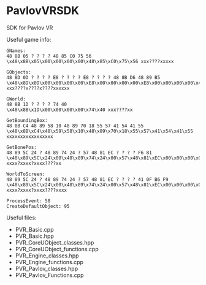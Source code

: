 # PavlovVRSDK
SDK for Pavlov VR

Useful game info:
```
GNames:
48 8B 05 ? ? ? ? 48 85 C0 75 56
\x48\x8B\x05\x00\x00\x00\x00\x48\x85\xC0\x75\x56 xxx????xxxxx

GObjects:
48 8D 0D ? ? ? ? E8 ? ? ? ? E8 ? ? ? ? 48 8B D6 48 89 B5
\x48\x8D\x0D\x00\x00\x00\x00\xE8\x00\x00\x00\x00\xE8\x00\x00\x00\x00\x48\x8B\xD6\x48\x89\xB5 xxx????x????x????xxxxxx

GWorld: 
48 8B 1D ? ? ? ? 74 40
\x48\x8B\x1D\x00\x00\x00\x00\x74\x40 xxx????xx

GetBoundingBox:
48 8B C4 48 89 58 10 48 89 70 18 55 57 41 54 41 55
\x48\x8B\xC4\x48\x59\x58\x10\x48\x89\x70\x18\x55\x57\x41\x54\x41\x55 xxxxxxxxxxxxxxxxx

GetBonePos:
48 89 5C 24 ? 48 89 74 24 ? 57 48 81 EC ? ? ? ? F6 81
\x48\x89\x5C\x24\x00\x48\x89\x74\x24\x00\x57\x48\x81\xEC\x00\x00\x00\x00\xF6\x81 xxxx?xxxx?xxxx????xx

WorldToScreen:
48 89 5C 24 ? 48 89 74 24 ? 57 48 81 EC ? ? ? ? 41 0F B6 F9
\x48\x89\x5C\x24\x00\x48\x89\x74\x24\x00\x57\x48\x81\xEC\x00\x00\x00\x00\x41\x0F\xB6\xF9 xxxx?xxxx?xxxx????xxxx

ProcessEvent: 58
CreateDefaultObject: 95
```

Useful files:
- PVR_Basic.cpp
- PVR_Basic.hpp
- PVR_CoreUObject_classes.hpp
- PVR_CoreUObject_functions.cpp
- PVR_Engine_classes.hpp
- PVR_Engine_functions.cpp
- PVR_Pavlov_classes.hpp
- PVR_Pavlov_Functions.cpp
